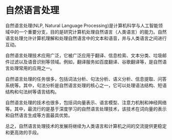 # 自然语言处理
自然语言处理(NLP, Natural Language Processing)是计算机科学与人工智能领域中的一个重要分支，目的是研究计算机处理自然语言（人类语言）的能力。自然语言处理允许计算机理解和处理自然语言中的文本和语音，并与人类语言之间进行互动。

自然语言处理技术应用广泛，它被广泛应用于翻译、信息检索、文本分类、垃圾邮件过滤以及语音识别等领域。例如，翻译服务如百度翻译、谷歌翻译等，是自然语言处理常用的应用之一。

自然语言处理的任务很多，包括词法分析、句法分析、语义分析、信息提取、问答系统等。其中，句法分析是自然语言处理的核心之一，它可以处理语法结构、短语结构和句法树等语言结构。

自然语言处理的技术也很多，包括词向量表示、语言模型、注意力机制和神经网络等。其中，最流行的是基于深度学习的自然语言处理技术，该技术在词向量的表示和自然语言生成等方面最具优势。

总之，自然语言处理技术的发展将继续为人类语言和计算机之间的交流提供更稳定和更高效的手段。